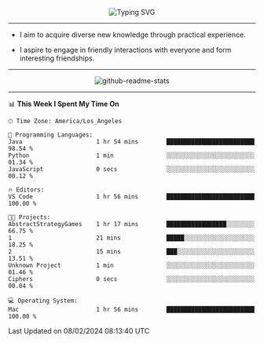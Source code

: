 <p align="center">
  <img src="https://readme-typing-svg.demolab.com?font=Fira+Code&weight=500&size=32&duration=2500&pause=1600&center=true&vCenter=true&random=false&width=1024&height=64&lines=Hi+there+%F0%9F%91%8B;I'm+delighted+you+could+make+it+here+%F0%9F%8E%89;I'm+Harry%2C+a+college+student+still+finding+my+way" alt="Typing SVG" />
</p>


---


- I aim to acquire diverse new knowledge through practical experience.

- I aspire to engage in friendly interactions with everyone and form interesting friendships.


---


<p align="center">
  <img src="https://github-readme-stats.vercel.app/api?username=Harry-Jing&show_icons=true" alt="github-readme-stats"/>
</p>


---

<!--START_SECTION:waka-->
📊 **This Week I Spent My Time On** 

```text
🕑︎ Time Zone: America/Los_Angeles

💬 Programming Languages: 
Java                     1 hr 54 mins        █████████████████████████   98.54 % 
Python                   1 min               ░░░░░░░░░░░░░░░░░░░░░░░░░   01.34 % 
JavaScript               0 secs              ░░░░░░░░░░░░░░░░░░░░░░░░░   00.12 % 

🔥 Editors: 
VS Code                  1 hr 56 mins        █████████████████████████   100.00 % 

🐱‍💻 Projects: 
AbstractStrategyGames    1 hr 17 mins        █████████████████░░░░░░░░   66.75 % 
1                        21 mins             █████░░░░░░░░░░░░░░░░░░░░   18.25 % 
2                        15 mins             ███░░░░░░░░░░░░░░░░░░░░░░   13.51 % 
Unknown Project          1 min               ░░░░░░░░░░░░░░░░░░░░░░░░░   01.46 % 
Ciphers                  0 secs              ░░░░░░░░░░░░░░░░░░░░░░░░░   00.04 % 

💻 Operating System: 
Mac                      1 hr 56 mins        █████████████████████████   100.00 % 
```


 Last Updated on 08/02/2024 08:13:40 UTC
<!--END_SECTION:waka-->
